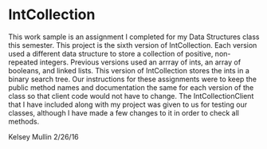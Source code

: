 # IntCollection
This work sample is an assignment I completed for my Data Structures class this semester.  This project is the sixth version of IntCollection.  Each version used a different data structure to store a collection of positive, non-repeated integers.  Previous versions used an arrray of ints, an array of booleans, and linked lists.  This version of IntCollection stores the ints in a binary search tree.  Our instructions for these assignments were to keep the public method names and documentation the same for each version of the class so that client code would not have to change.  The IntCollectionClient that I have included along with my project was given to us for testing our classes, although I have made a few changes to it in order to check all methods.

Kelsey Mullin
2/26/16
